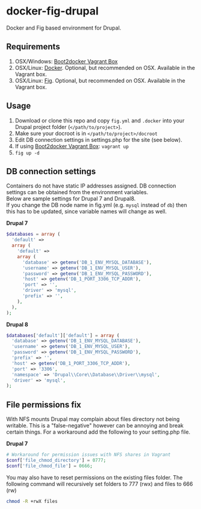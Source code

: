 # docker-fig-drupal
Docker and Fig based environment for Drupal.

## Requirements
1. OSX/Windows: [Boot2docker Vagrant Box](https://github.com/blinkreaction/boot2docker-vagrant)
2. OSX/Linux: [Docker](https://www.docker.com/). Optional, but recommended on OSX. Available in the Vagrant box.
3. OSX/Linux: [Fig](http://www.fig.sh/). Optional, but recommended on OSX. Available in the Vagrant box.

## Usage
 1. Download or clone this repo and copy `fig.yml` and `.docker` into your Drupal project folder (`</path/to/project>`).
 2. Make sure your docroot is in `</path/to/project>/docroot`
 3. Edit DB connection settings in settings.php for the site (see below).
 4. If using [Boot2docker Vagrant Box](https://github.com/blinkreaction/boot2docker-vagrant): `vagrant up`
 5. `fig up -d`
 
## DB connection settings

Containers do not have static IP addresses assigned. 
DB connection settings can be obtained from the environment variables.  
Below are sample settings for Drupal 7 and Drupal8.  
If you change the DB node name in fig.yml (e.g. `mysql` instead of `db`) 
then this has to be updated, since variable names will change as well.

**Drupal 7**

```php
$databases = array (
  'default' => 
  array (
    'default' => 
    array (
      'database' => getenv('DB_1_ENV_MYSQL_DATABASE'),
      'username' => getenv('DB_1_ENV_MYSQL_USER'),
      'password' => getenv('DB_1_ENV_MYSQL_PASSWORD'),
      'host' => getenv('DB_1_PORT_3306_TCP_ADDR'),
      'port' => '',
      'driver' => 'mysql',
      'prefix' => '',
    ),
  ),
);

```

**Drupal 8**

```php
$databases['default']['default'] = array (
  'database' => getenv('DB_1_ENV_MYSQL_DATABASE'),
  'username' => getenv('DB_1_ENV_MYSQL_USER'),
  'password' => getenv('DB_1_ENV_MYSQL_PASSWORD'),
  'prefix' => '',
  'host' => getenv('DB_1_PORT_3306_TCP_ADDR'),
  'port' => '3306',
  'namespace' => 'Drupal\\Core\\Database\\Driver\\mysql',
  'driver' => 'mysql',
);
```

## File permissions fix

With NFS mounts Drupal may complain about files directory not being writable. This is a "false-negative" however can be annoying and break certain things. For a workaround add the following to your setting.php file. 

**Drupal 7**

```php
# Workaround for permission issues with NFS shares in Vagrant
$conf['file_chmod_directory'] = 0777;
$conf['file_chmod_file'] = 0666;
```

You may also have to reset permissions on the existing files folder. The following command will recursively set folders to 777 (rwx) and files to 666 (rw)

```bash
chmod -R +rwX files
```
